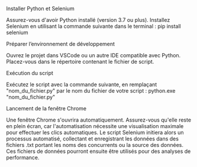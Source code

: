   Installer Python et Selenium

Assurez-vous d'avoir Python installé (version 3.7 ou plus).
Installez Selenium en utilisant la commande suivante dans le terminal :
pip install selenium

  Préparer l’environnement de développement
  
Ouvrez le projet dans VSCode ou un autre IDE compatible avec Python.
Placez-vous dans le répertoire contenant le fichier de script.

Exécution du script

Exécutez le script avec la commande suivante, en remplaçant "nom_du_fichier.py" par le nom du fichier de votre script :
python.exe "nom_du_fichier.py"

Lancement de la fenêtre Chrome

Une fenêtre Chrome s'ouvrira automatiquement. Assurez-vous qu'elle reste en plein écran, car l'automatisation nécessite une visualisation maximale pour effectuer les clics automatiques.
Le script Selenium initiera alors un processus automatisé, collectant et enregistrant les données dans des fichiers .txt portant les noms des concurrents ou la source des données. Ces fichiers de données pourront ensuite être utilisés pour des analyses de performance.
